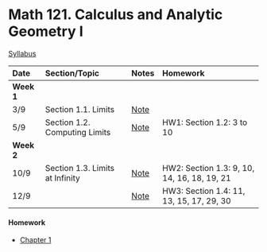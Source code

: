 # Math 121. Calculus and Analytic Geometry I 

[Syllabus](syllabus.html)

| Date        | Section/Topic                  | Notes    |Homework     |
|:------------|:------------|:------------|:-------------------------------------|
| **Week 1**  |                                |    |                    |
| 3/9         |   Section 1.1. Limits                    | [Note](notes/3_9.pdf)|| 
| 5/9         |   Section 1.2. Computing Limits                    | [Note](notes/5_9.pdf) |HW1: Section 1.2: 3 to 10| 
| **Week 2**  |                                |    |                    |
| 10/9         |   Section 1.3.   Limits at Infinity                    | [Note](notes/10_9.pdf)           |HW2: Section 1.3: 9, 10, 14, 16, 18, 19, 21 |
| 12/9         |                       | [Note](notes/12_9.pdf)           |HW3: Section 1.4: 11, 13, 15, 17, 29, 30| 
 
 
 
#### Homework
 
 - [Chapter 1](hw/chap1.docx)